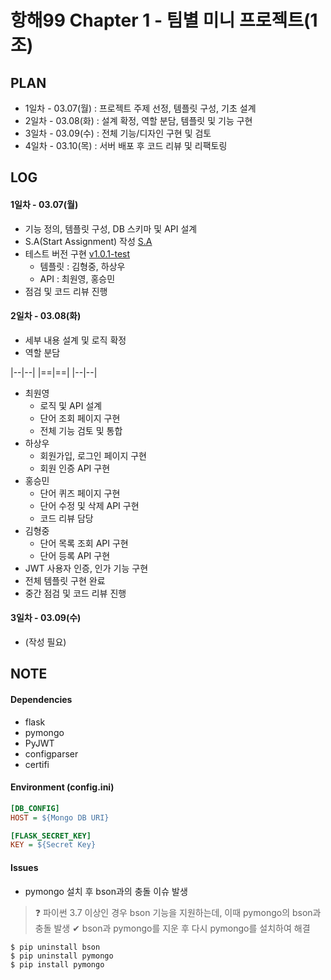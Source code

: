 # 항해99 Chapter 1 - 팀별 미니 프로젝트(1조)

## PLAN

- 1일차 - 03.07(월) : 프로젝트 주제 선정, 템플릿 구성, 기초 설계
- 2일차 - 03.08(화) : 설계 확정, 역할 분담, 템플릿 및 기능 구현
- 3일차 - 03.09(수) : 전체 기능/디자인 구현 및 검토
- 4일차 - 03.10(목) : 서버 배포 후 코드 리뷰 및 리팩토링

## LOG

#### 1일차 - 03.07(월)

- 기능 정의, 템플릿 구성, DB 스키마 및 API 설계
- S.A(Start Assignment) 작성 [S.A](https://choewy.tistory.com/125)
- 테스트 버전 구현 [v1.0.1-test](https://github.com/fomula91/HelloWord/tree/v1.0.0-test)
  - 템플릿 : 김형중, 하상우
  - API : 최원영, 홍승민
- 점검 및 코드 리뷰 진행

#### 2일차 - 03.08(화)

- 세부 내용 설계 및 로직 확정
- 역할 분담
 
|--|--|
|==|==|
|--|--|


  - 최원영
    - 로직 및 API 설계
    - 단어 조회 페이지 구현
    - 전체 기능 검토 및 통합
  - 하상우
    - 회원가입, 로그인 페이지 구현
    - 회원 인증 API 구현
  - 홍승민
    - 단어 퀴즈 페이지 구현
    - 단어 수정 및 삭제 API 구현
    - 코드 리뷰 담당
  - 김형중
    - 단어 목록 조회 API 구현
    - 단어 등록 API 구현
  - JWT 사용자 인증, 인가 기능 구현
  - 전체 템플릿 구현 완료
  - 중간 점검 및 코드 리뷰 진행

#### 3일차 - 03.09(수)

- (작성 필요)

## NOTE

#### Dependencies

- flask
- pymongo
- PyJWT
- configparser
- certifi

#### Environment (config.ini)

```ini
[DB_CONFIG]
HOST = ${Mongo DB URI}

[FLASK_SECRET_KEY]
KEY = ${Secret Key}
```

#### Issues

- pymongo 설치 후 bson과의 충돌 이슈 발생

> ❓ 파이썬 3.7 이상인 경우 bson 기능을 지원하는데, 이때 pymongo의 bson과 충돌 발생
> ✔ bson과 pymongo를 지운 후 다시 pymongo를 설치하여 해결

```
$ pip uninstall bson
$ pip uninstall pymongo
$ pip install pymongo
```